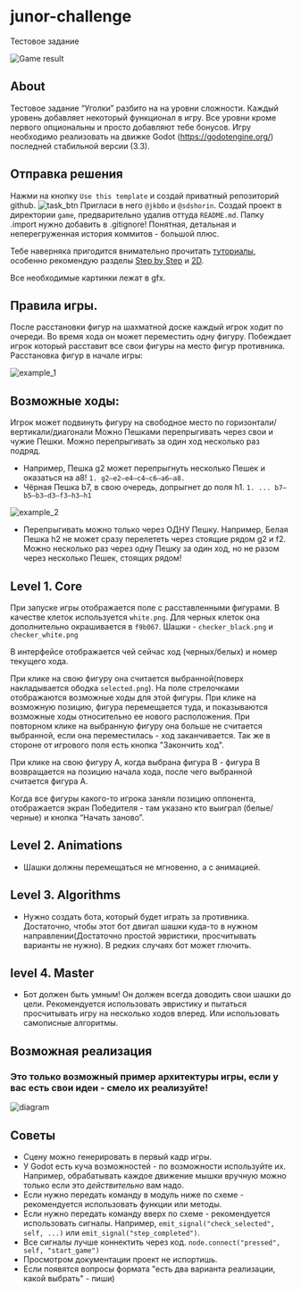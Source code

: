 # junor-challenge
Тестовое задание

![Game result](task_png/game_result.png)

## About
Тестовое задание “Уголки” разбито на на уровни сложности. Каждый уровень добавляет некоторый функционал в игру. Все уровни кроме первого опциональны и просто добавляют тебе бонусов. 
Игру необходимо реализовать на движке Godot (https://godotengine.org/) последней стабильной версии (3.3).

## Отправка решения
Нажми на кнопку `Use this template` и создай приватный репозиторий github.
![task_btn](task_png/template_btn.png)
Пригласи в него `@jkb0o` и `@sdshorin`.
Создай проект в директории `game`, предварительно удалив оттуда `README.md`.
Папку .import нужно добавить в .gitignore! Понятная, детальная и неперегруженная история коммитов - большой плюс.


Тебе наверняка пригодится внимательно прочитать [туториалы](http://docs.godotengine.org/en/stable/), особенно рекомендую разделы [Step by Step](http://docs.godotengine.org/en/stable/getting_started/step_by_step/index.html) и [2D](http://docs.godotengine.org/en/stable/tutorials/2d/index.html).

Все необходимые картинки лежат в gfx.

## Правила игры.
После расстановки фигур на шахматной доске каждый игрок ходит по очереди. Во время хода он может переместить одну фигуру. Побеждает игрок который расставит все свои фигуры на место фигур противника. 
Расстановка фигур в начале игры:

![example_1](task_png/example_1.jpg)


## Возможные ходы:
Игрок может подвинуть фигуру на свободное место по горизонтали/вертикали/диагонали
Можно Пешками перепрыгивать через свои и чужие Пешки. Можно перепрыгивать за один ход несколько раз подряд.
- Например, Пешка g2 может перепрыгнуть несколько Пешек и оказаться на а8!
			`1. g2–e2–е4–с4–с6–а6–а8.`
- Чёрная Пешка b7, в свою очередь, допрыгнет до поля h1.
			`1. ... b7–b5–b3–d3–f3–h3–h1`

![example_2](task_png/example_2.jpg)

- Перепрыгивать можно только через ОДНУ Пешку. Например, Белая Пешка h2 не может сразу перелететь через cтоящие рядом g2 и f2. Можно несколько раз через одну Пешку за один ход, но не разом через несколько Пешек, стоящих рядом!


## Level 1. Core

При запуске игры отображается поле с расставленными фигурами.
В качестве клеток используется `white.png`. Для черных клеток она дополнительно окрашивается в `f9b067`.
Шашки - `checker_black.png` и `checker_white.png`

В интерфейсе отображается чей сейчас ход (черных/белых) и номер текущего хода.

При клике на свою фигуру она считается выбранной(поверх накладывается ободка `selected.png`). На поле стрелочками отображаются возможные ходы для этой фигуры. При клике на возможную позицию, фигура перемещается туда, и показываются возможные ходы относительно ее нового расположения. При повторном клике на выбранную фигуру она больше не считается выбранной, если она переместилась - ход заканчивается. Так же в стороне от игрового поля есть кнопка "Закончить ход".

При клике на свою фигуру A, когда выбрана фигура B - фигура B возвращается на позицию начала хода, после чего выбранной считается фигура A.

Когда все фигуры какого-то игрока заняли позицию оппонента, отображается экран Победителя - там указано кто выиграл (белые/черные) и кнопка “Начать заново”.


## Level 2. Animations
- Шашки должны перемещаться не мгновенно, а с анимацией.

## Level 3. Algorithms
- Нужно создать бота, который будет играть за противника. Достаточно, чтобы этот бот двигал шашки куда-то в нужном направлении(Достаточно простой эвристики, просчитывать варианты не нужно). В редких случаях бот может глючить.

## level 4. Master
- Бот должен быть умным! Он должен всегда доводить свои шашки до цели. Рекомендуется использовать эвристику и пытаться просчитывать игру на несколько ходов вперед. Или использовать самописные алгоритмы.




## Возможная реализация
### Это только возможный пример архитектуры игры, если у вас есть свои идеи - смело их реализуйте!

![diagram](task_png/diagram.png)


## Советы
- Сцену можно генерировать в первый кадр игры.
- У Godot есть куча возможностей - по возможности используйте их. Например, обрабатывать каждое движение мышки вручную можно только если это _действительно_ вам надо.
- Если нужно передать команду в модуль ниже по схеме - рекомендуется использовать функции или методы.
- Если нужно передать команду вверх по схеме - рекомендуется использовать сигналы. Например, `emit_signal("check_selected", self, ...)` или `emit_signal("step_completed")`.
- Все сигналы лучше коннектить через код. `node.connect("pressed", self, "start_game")`
- Просмотром документации проект не испортишь.
- Если появятся вопросы формата "есть два варианта реализации, какой выбрать" - пиши)

